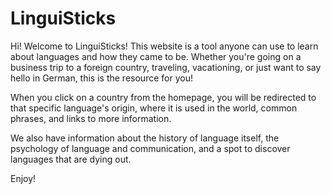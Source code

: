 # LinguiSticks
Hi! Welcome to LinguiSticks! This website is a tool anyone can use to learn about languages and how they came to be. Whether you're going on a business trip to a foreign country, traveling, vacationing, or just want to say hello in German, this is the resource for you!

When you click on a country from the homepage, you will be redirected to that specific language's origin, where it is used in the world, common phrases, and links to more information. 

We also have information about the history of language itself, the psychology of language and communication, and a spot to discover languages that are dying out.

Enjoy! 
